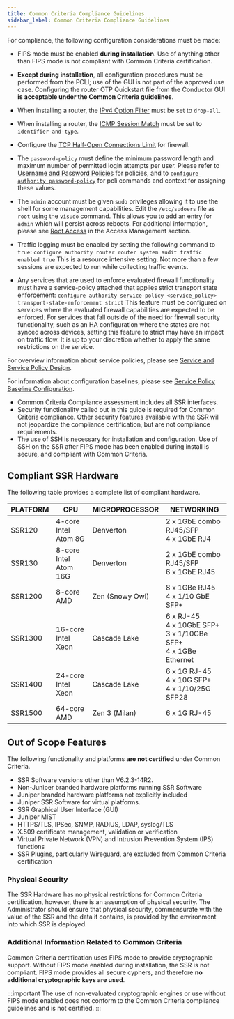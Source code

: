 ```yaml
---
title: Common Criteria Compliance Guidelines
sidebar_label: Common Criteria Compliance Guidelines
---
```


For compliance, the following configuration considerations must be made:
 
- FIPS mode must be enabled **during installation**. Use of anything other than FIPS mode is not compliant with Common Criteria certification.
- **Except during installation**, all configuration procedures must be performed from the PCLI; use of the GUI is not part of the approved use case. Configuring the router OTP Quickstart file from the Conductor GUI **is acceptable under the Common Criteria guidelines**.
- When installing a router, the [IPv4 Option Filter](cc_fips_sec_firewall_filtering.md#ipv4-option-filtering) must be set to `drop-all`.
- When installing a router, the [ICMP Session Match](cc_fips_sec_firewall_filtering.md#icmp-type-as-a-session-attribute) must be set to `identifier-and-type`.
- Configure the [TCP Half-Open Connections Limit](cc_fips_sec_firewall_filtering.md#tcp-half-open-connection-limit) for firewall.
- The `password-policy` must define the minimum password length and maximum number of permitted login attempts per user. Please refer to [Username and Password Policies](cc_fips_config_password_policies.md) for policies, and to [`configure authority password-policy`](https://www.juniper.net/documentation/us/en/software/session-smart-router/docs/config_command_guide#configure-authority-password-policy) for pcli commands and context for assigning these values.
- The `admin` account must be given `sudo` privileges allowing it to use the shell for some management capabilities. Edit the `/etc/sudoers` file as `root` using the `visudo` command. This allows you to add an entry for `admin` which will persist across reboots. For additional information, please see [Root Access](cc_fips_access_mgmt.md#root-access) in the Access Management section.
- Traffic logging must be enabled by setting the following command to `true`: `configure authority router router system audit traffic enabled true`
 This is a resource intensive setting. Not more than a few sessions are expected to run while collecting traffic events.

- Any services that are used to enforce evaluated firewall functionality must have a service-policy attached that applies strict transport state enforcement:
 `configure authority service-policy <service_policy> transport-state-enforcement strict`
 This feature must be configured on services where the evaluated firewall capabilities are expected to be enforced. For services that fall outside of the need for firewall security functionality, such as an HA configuration where the states are not synced across devices, setting this feature to strict may have an impact on traffic flow. It is up to your discretion whether to apply the same restrictions on the service. 

 For overview information about service policies, please see [Service and Service Policy Design](https://www.juniper.net/documentation/us/en/software/session-smart-router/docs/bcp_service_and_service_policy_design). 

 For information about configuration baselines, please see [Service Policy Baseline Configuration](https://www.juniper.net/documentation/us/en/software/session-smart-router/docs/bcp_service-policy_defaults).

- Common Criteria Compliance assessment includes all SSR interfaces.
- Security functionality called out in this guide is required for Common Criteria compliance. Other security features available with the SSR will not jeopardize the compliance certification, but are not compliance requirements. 
- The use of SSH is necessary for installation and configuration. Use of SSH on the SSR after FIPS mode has been enabled during install is secure, and compliant with Common Criteria.   

## Compliant SSR Hardware

The following table provides a complete list of compliant hardware. 

| PLATFORM | CPU | MICROPROCESSOR | NETWORKING |
| --- | --- | --- | --- |
| SSR120 | 4-core Intel Atom 8G | Denverton | 2 x 1GbE combo RJ45/SFP <br/>4 x 1GbE RJ4 |
| SSR130 | 8-core Intel Atom 16G | Denverton | 2 x 1GbE combo RJ45/SFP <br/>6 x 1GbE RJ45 |
| SSR1200 | 8-core AMD | Zen (Snowy Owl) | 8 x 1GBe RJ45 <br/>4 x 1/10 GbE SFP+ |
| SSR1300 | 16-core Intel Xeon | Cascade Lake | 6 x RJ-45 <br/>4 x 10GbE SFP+ <br/>3 x 1/10GBe SFP+ <br/>4 x 1GBe Ethernet |
| SSR1400 | 24-core Intel Xeon | Cascade Lake | 6 x 1G RJ-45 <br/>4 x 10G SFP+ <br/>4 x 1/10/25G SFP28 |
| SSR1500 | 64-core AMD | Zen 3 (Milan) | 6 x 1G RJ-45 |

## Out of Scope Features

The following functionality and platforms **are not certified** under Common Criteria.

- SSR Software versions other than V6.2.3-14R2. 
- Non-Juniper branded hardware platforms running SSR Software
- Juniper branded hardware platforms not explicitly included
- Juniper SSR Software for virtual platforms.
- SSR Graphical User Interface (GUI) 
- Juniper MIST
- HTTPS/TLS, IPSec, SNMP, RADIUS, LDAP, syslog/TLS
- X.509 certificate management, validation or verification
- Virtual Private Network (VPN) and Intrusion Prevention System (IPS) functions
- SSR Plugins, particularly Wireguard, are excluded from Common Criteria certification 

### Physical Security

The SSR Hardware has no physical restrictions for Common Criteria certification, however, there is an assumption of physical security. The Administrator should ensure that physical security, commensurate with the value of the SSR and the data it contains, is provided by the environment into which SSR is deployed. 

### Additional Information Related to Common Criteria

Common Criteria certification uses FIPS mode to provide cryptographic support. Without FIPS mode enabled during installation, the SSR is not compliant. FIPS mode provides all secure cyphers, and therefore **no additional cryptographic keys are used**. 

:::important
The use of non-evaluated cryptographic engines or use without FIPS mode enabled does not conform to the Common Criteria compliance guidelines and is not certified.
::: 

